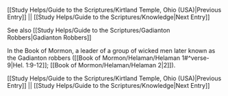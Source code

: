 [[Study Helps/Guide to the Scriptures/Kirtland Temple, Ohio (USA)|Previous Entry]]  ||  [[Study Helps/Guide to the Scriptures/Knowledge|Next Entry]]

 See also [[Study Helps/Guide to the Scriptures/Gadianton Robbers|Gadianton Robbers]]

 In the Book of Mormon, a leader of a group of wicked men later known as the Gadianton robbers ([[Book of Mormon/Helaman/Helaman 1#^verse-9|Hel. 1:9-12]]; [[Book of Mormon/Helaman/Helaman 2|2]]).

[[Study Helps/Guide to the Scriptures/Kirtland Temple, Ohio (USA)|Previous Entry]]  ||  [[Study Helps/Guide to the Scriptures/Knowledge|Next Entry]]